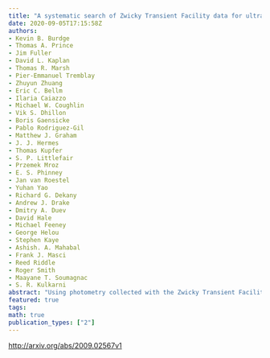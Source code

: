 ```yaml
---
title: "A systematic search of Zwicky Transient Facility data for ultracompact   binary LISA-detectable gravitational-wave sources"
date: 2020-09-05T17:15:58Z
authors:
- Kevin B. Burdge
- Thomas A. Prince
- Jim Fuller
- David L. Kaplan
- Thomas R. Marsh
- Pier-Emmanuel Tremblay
- Zhuyun Zhuang
- Eric C. Bellm
- Ilaria Caiazzo
- Michael W. Coughlin
- Vik S. Dhillon
- Boris Gaensicke
- Pablo Rodriguez-Gil
- Matthew J. Graham
- J. J. Hermes
- Thomas Kupfer
- S. P. Littlefair
- Przemek Mroz
- E. S. Phinney
- Jan van Roestel
- Yuhan Yao
- Richard G. Dekany
- Andrew J. Drake
- Dmitry A. Duev
- David Hale
- Michael Feeney
- George Helou
- Stephen Kaye
- Ashish. A. Mahabal
- Frank J. Masci
- Reed Riddle
- Roger Smith
- Maayane T. Soumagnac
- S. R. Kulkarni
abstract: "Using photometry collected with the Zwicky Transient Facility (ZTF), we are conducting an ongoing survey for binary systems with short orbital periods ($P_{rm b}<1rm ,hr)$ with the goal of identifying new gravitational-wave sources detectable by the upcoming Laser Interferometer Space Antenna (LISA). Here, we present a sample of fifteen binary systems discovered thus far, with orbital periods ranging from $6.91rm,min$ to $56.35rm,min$. Of the fifteen systems, seven are eclipsing systems which do not show signs of significant mass transfer. Additionally, we have discovered two AM Canum Venaticorum (AM CVn) systems and six systems exhibiting primarily ellipsoidal variations in their light curves. We present follow-up spectroscopy and high-speed photometry confirming the nature of these systems, estimates of their LISA signal-to-noise ratios (SNR), and a discussion of their physical characteristics."
featured: true
tags:
math: true
publication_types: ["2"]
---
```

http://arxiv.org/abs/2009.02567v1